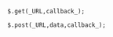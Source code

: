 `$.get(_URL,callback_);`

`$.post(_URL,data,callback_);`


<!--stackedit_data:
eyJoaXN0b3J5IjpbMTIxNjEyOTQ2NF19
-->